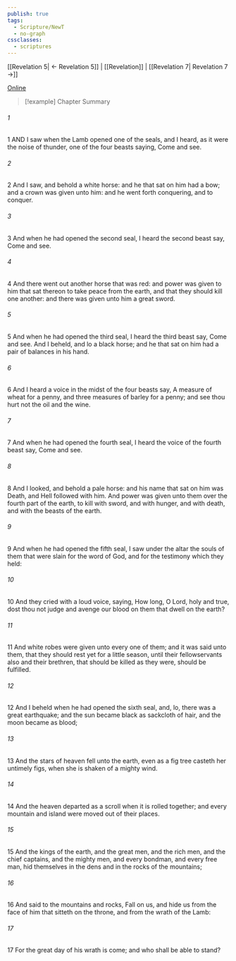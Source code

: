 ```yaml
---
publish: true
tags:
  - Scripture/NewT
  - no-graph
cssclasses:
  - scriptures
---
```

[[Revelation 5| ← Revelation 5]] | [[Revelation]] | [[Revelation 7| Revelation 7 →]]

[Online](https://churchofjesuschrist.org/study/scriptures/nt/rev/6?lang=eng)

>[!example] Chapter Summary
>
###### 1
1 AND I saw when the Lamb opened one of the seals, and I heard, as it were the noise of thunder, one of the four beasts saying, Come and see.
###### 2
2 And I saw, and behold a white horse: and he that sat on him had a bow; and a crown was given unto him: and he went forth conquering, and to conquer.
###### 3
3 And when he had opened the second seal, I heard the second beast say, Come and see.
###### 4
4 And there went out another horse that was red: and power was given to him that sat thereon to take peace from the earth, and that they should kill one another: and there was given unto him a great sword.
###### 5
5 And when he had opened the third seal, I heard the third beast say, Come and see. And I beheld, and lo a black horse; and he that sat on him had a pair of balances in his hand.
###### 6
6 And I heard a voice in the midst of the four beasts say, A measure of wheat for a penny, and three measures of barley for a penny; and see thou hurt not the oil and the wine.
###### 7
7 And when he had opened the fourth seal, I heard the voice of the fourth beast say, Come and see.
###### 8
8 And I looked, and behold a pale horse: and his name that sat on him was Death, and Hell followed with him. And power was given unto them over the fourth part of the earth, to kill with sword, and with hunger, and with death, and with the beasts of the earth.
###### 9
9 And when he had opened the fifth seal, I saw under the altar the souls of them that were slain for the word of God, and for the testimony which they held:
###### 10
10 And they cried with a loud voice, saying, How long, O Lord, holy and true, dost thou not judge and avenge our blood on them that dwell on the earth?
###### 11
11 And white robes were given unto every one of them; and it was said unto them, that they should rest yet for a little season, until their fellowservants also and their brethren, that should be killed as they were, should be fulfilled.
###### 12
12 And I beheld when he had opened the sixth seal, and, lo, there was a great earthquake; and the sun became black as sackcloth of hair, and the moon became as blood;
###### 13
13 And the stars of heaven fell unto the earth, even as a fig tree casteth her untimely figs, when she is shaken of a mighty wind.
###### 14
14 And the heaven departed as a scroll when it is rolled together; and every mountain and island were moved out of their places.
###### 15
15 And the kings of the earth, and the great men, and the rich men, and the chief captains, and the mighty men, and every bondman, and every free man, hid themselves in the dens and in the rocks of the mountains;
###### 16
16 And said to the mountains and rocks, Fall on us, and hide us from the face of him that sitteth on the throne, and from the wrath of the Lamb:
###### 17
17 For the great day of his wrath is come; and who shall be able to stand?




